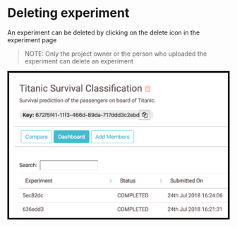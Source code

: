 # Deleting experiment

An experiment can be deleted by clicking on the delete icon in the experiment page


> NOTE: Only the project owner or the person who uploaded the experiment can delete an experiment


![Screenshot](../img/16.png)

